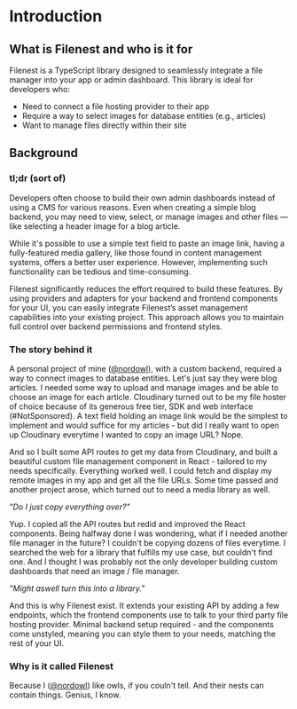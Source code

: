 # Introduction

## What is Filenest and who is it for

Filenest is a TypeScript library designed to seamlessly integrate a file manager into your app or admin dashboard. This library is ideal for developers who:
- Need to connect a file hosting provider to their app
- Require a way to select images for database entities (e.g., articles)
- Want to manage files directly within their site

## Background

### tl;dr (sort of)
Developers often choose to build their own admin dashboards instead of using a CMS for various reasons. Even when creating a simple blog backend, you may need to view, select, or manage images and other files — like selecting a header image for a blog article.

While it's possible to use a simple text field to paste an image link, having a fully-featured media gallery, like those found in content management systems, offers a better user experience. However, implementing such functionality can be tedious and time-consuming.

Filenest significantly reduces the effort required to build these features. By using providers and adapters for your backend and frontend components for your UI, you can easily integrate Filenest’s asset management capabilities into your existing project. This approach allows you to maintain full control over backend permissions and frontend styles.

### The story behind it
A personal project of mine ([@nordowl](https://github.com/nordowl)), with a custom backend, required a way to connect images to database entities. Let's just say they were blog articles. I needed some way to upload and manage images and be able to choose an image for each article. Cloudinary turned out to be my file hoster of choice because of its generous free tier, SDK and web interface (#NotSponsored). A text field holding an image link would be the simplest to implement and would suffice for my articles - but did I really want to open up Cloudinary everytime I wanted to copy an image URL? Nope.

And so I built some API routes to get my data from Cloudinary, and built a beautiful custom file management component in React - tailored to my needs specifically. Everything worked well. I could fetch and display my remote images in my app and get all the file URLs. Some time passed and another project arose, which turned out to need a media library as well.

_"Do I just copy everything over?"_

Yup. I copied all the API routes but redid and improved the React components. Being halfway done I was wondering, what if I needed another file manager in the future? I couldn't be copying dozens of files everytime. I searched the web for a library that fulfills my use case, but couldn't find one. And I thought I was probably not the only developer building custom dashboards that need an image / file manager.

_"Might aswell turn this into a library."_

And this is why Filenest exist. It extends your existing API by adding a few endpoints, which the frontend components use to talk to your third party file hosting provider. Minimal backend setup required - and the components come unstyled, meaning you can style them to your needs, matching the rest of your UI.

### Why is it called Filenest
Because I ([@nordowl](https://github.com/nordowl)) like owls, if you couln't tell. And their nests can contain things. Genius, I know.